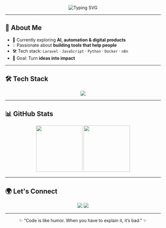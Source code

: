 <!-- Banner / Header -->
<p align="center">
  <img src="https://readme-typing-svg.herokuapp.com?size=28&duration=4000&color=00C7FF&center=true&vCenter=true&lines=Hi+👋+I'm+Joko;Fullstack+Developer;Lifelong+Learner" alt="Typing SVG" />
</p>

---

## 🚀 About Me
- 🌱 Currently exploring **AI, automation & digital products**  
- 💡 Passionate about **building tools that help people**  
- 🛠️ Tech stack: `Laravel` · `JavaScript` · `Python` · `Docker` · `n8n`  
- 🎯 Goal: Turn **ideas into impact**  

---

## 🛠 Tech Stack
<p align="center">
  <img src="https://skillicons.dev/icons?i=js,php,laravel,react,html,css,bootstrap,mysql,postgres,git,github,vscode&perline=8" />
</p>

---

## 📊 GitHub Stats
<p align="center">
  <img src="https://github-readme-stats.vercel.app/api?username=joko&show_icons=true&theme=tokyonight" height="150"/>
  <img src="https://github-readme-streak-stats.herokuapp.com/?user=joko&theme=tokyonight" height="150"/>
</p>

---

## 🌍 Let's Connect
<p align="center">
  <a href="https://www.linkedin.com/in/username/"><img src="https://img.shields.io/badge/LinkedIn-%230077B5.svg?&logo=linkedin&logoColor=white" /></a>
  <a href="https://jodevgroup.com"><img src="https://img.shields.io/badge/Website-%23000000.svg?&logo=About.me&logoColor=white" /></a>
</p>

---

<p align="center">✨ “Code is like humor. When you have to explain it, it’s bad.” ✨</p>
